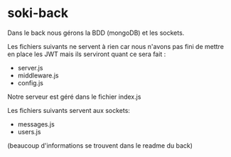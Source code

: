 # soki-back
 
Dans le back nous gérons la BDD (mongoDB) et les 
sockets.

Les fichiers suivants ne servent à rien car nous
n'avons pas fini de mettre en place les JWT mais ils
serviront quant ce sera fait :
- server.js
- middleware.js
- config.js

Notre serveur est géré dans le fichier index.js

Les fichiers suivants servent aux sockets:
- messages.js
- users.js 

(beaucoup d'informations se trouvent dans le readme
du back)